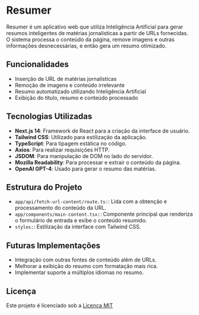 # Resumer

Resumer é um aplicativo web que utiliza Inteligência Artificial para gerar resumos inteligentes de matérias jornalísticas a partir de URLs fornecidas. O sistema processa o conteúdo da página, remove imagens e outras informações desnecessárias, e então gera um resumo otimizado.

## Funcionalidades

- Inserção de URL de matérias jornalísticas
- Remoção de imagens e conteúdo irrelevante
- Resumo automatizado utilizando Inteligência Artificial
- Exibição do título, resumo e conteúdo processado

## Tecnologias Utilizadas

- **Next.js 14**: Framework de React para a criação da interface de usuário.
- **Tailwind CSS**: Utilizado para estilização da aplicação.
- **TypeScript**: Para tipagem estática no código.
- **Axios**: Para realizar requisições HTTP.
- **JSDOM**: Para manipulação de DOM no lado do servidor.
- **Mozilla Readability**: Para processar e extrair o conteúdo da página.
- **OpenAI GPT-4**: Usado para gerar o resumo das matérias.

## Estrutura do Projeto

- ```app/api/fetch-url-content/route.ts:```: Lida com a obtenção e processamento do conteúdo da URL.
- ```app/components/main-content.tsx:```: Componente principal que renderiza o formulário de entrada e exibe o conteúdo resumido.
- ```styles:```: Estilização da interface com Tailwind CSS.

## Futuras Implementações

- Integração com outras fontes de conteúdo além de URLs.
- Melhorar a exibição do resumo com formatação mais rica.
- Implementar suporte a múltiplos idiomas no resumo.

## Licença

Este projeto é licenciado sob a [Licença MIT](https://choosealicense.com/licenses/mit/)